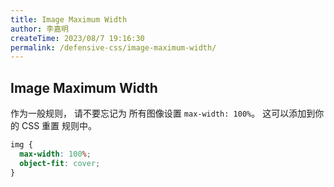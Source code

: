 ```yaml
---
title: Image Maximum Width
author: 李嘉明
createTime: 2023/08/7 19:16:30
permalink: /defensive-css/image-maximum-width/
---
```


## Image Maximum Width

作为一般规则， 请不要忘记为 所有图像设置 `max-width: 100%`。
这可以添加到你的 CSS 重置 规则中。

```css
img {
  max-width: 100%;
  object-fit: cover;
}
```
